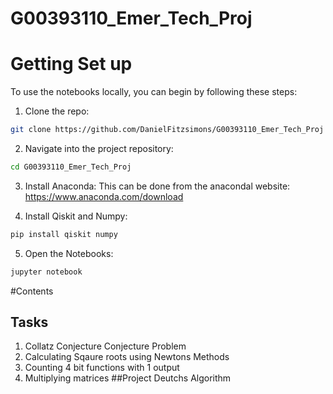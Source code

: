 # G00393110_Emer_Tech_Proj

# Getting Set up
To use the notebooks locally, you can begin by following these steps: 

1. Clone the repo:
```bash
git clone https://github.com/DanielFitzsimons/G00393110_Emer_Tech_Proj
```

2. Navigate into the project repository:
```bash
cd G00393110_Emer_Tech_Proj
```

3. Install Anaconda: 
This can be done from the anacondal website: https://www.anaconda.com/download

4. Install Qiskit and Numpy:
```bash
pip install qiskit numpy
```
5. Open the Notebooks:
```bash
jupyter notebook
```
#Contents
## Tasks
1. Collatz Conjecture Conjecture Problem
2.  Calculating Sqaure roots using Newtons Methods
3.  Counting 4 bit functions with 1 output
4.  Multiplying matrices
##Project
Deutchs Algorithm
